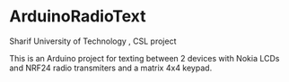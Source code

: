 # ArduinoRadioText
Sharif University of Technology , CSL project

This is an Arduino project for texting between 2 devices with Nokia LCDs and NRF24 radio transmiters and a matrix 4x4 keypad.
